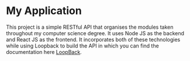 # My Application

This project is a simple RESTful API that organises the modules taken throughout my computer science
degree. It uses Node JS as the backend and React JS as the frontend. It incorporates both of these technologies
while using Loopback to build the API in which you can find the documentation here [LoopBack](http://loopback.io).
